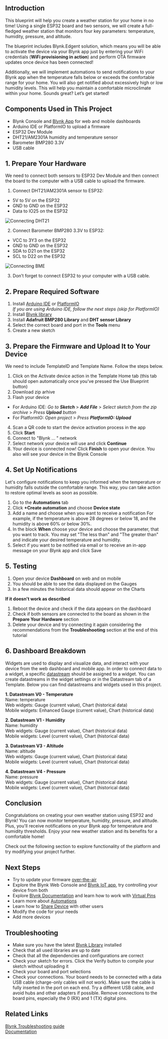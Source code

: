 ## Introduction

This blueprint will help you create a weather station for your home in no time! Using a single ESP32 board and two sensors, we will create a full-fledged weather station that monitors four key parameters: temperature, humidity, pressure, and altitude.

The blueprint includes Blynk.Edgent solution, which means you will be able to activate the device via your Blynk app just by entering your WiFi credentials (**WiFi provisioning in action**) and perform OTA firmware updates once device has been connected!

Additionally, we will implement automations to send notifications to your Blynk app when the temperature falls below or exceeds the comfortable range for your home. You will also get notified about excessively high or low humidity levels. This will help you maintain a comfortable microclimate within your home. Sounds great? Let’s get started!

## Components Used in This Project
* Blynk Console and [Blynk App](https://docs.blynk.io/en/downloads/blynk-apps-for-ios-and-android) for web and mobile dashboards
* Arduino IDE or PlatformIO to upload a firmware
* ESP32 Dev Module
* DHT21/AM2301A humidity and temperature sensor
* Barometer BMP280 3.3V
* USB cable


## 1. Prepare Your Hardware 

We need to connect both sensors to ESP32 Dev Module and then connect the board to the computer with a USB cable to upload the firmware. 

1. Connect DHT21/AM2301A sensor to ESP32:

* 5V to 5V on the ESP32
* GND to GND on the ESP32
* Data to IO25 on the ESP32

![Connecting DHT21](https://raw.githubusercontent.com/YuliiaRudevych/blueprints/main/Weather%20Station/Images/Screenshot%20at%20May%2018%2017-57-29-2.webp)

2. Connect Barometer BMP280 3.3V to ESP32:
* VCC to 3Y3 on the ESP32
* GND to GND on the ESP32
* SDA to D21 on the ESP32
* SCL to D22 on the ESP32

![Connecting BME](https://raw.githubusercontent.com/YuliiaRudevych/blueprints/main/Weather%20Station/Images/interfacing-bmp280-and-esp32-circuit-diagram.webp)

3. Don’t forget to connect ESP32 to your computer with a USB cable.

## 2. Prepare Required Software

1. Install [Arduino IDE](https://www.arduino.cc/en/software) or [PlatformIO](https://platformio.org/install)  
_If you are using Arduino IDE, follow the next steps (skip for PlatformIO)_
2. Install [Blynk library](https://docs.blynk.io/en/blynk-library-firmware-api/installation)
3. Install **Adafruit BMP280 Library** and **DHT sensor Library** 
4. Select the correct board and port in the **Tools** menu
5. Create a new sketch 

## 3. Prepare the Firmware and Upload It to Your Device

We need to include TemplateID and Template Name. Follow the steps below.

1. Click on the Activate device action in the Template Home tab (this tab should open automatically once you've pressed the Use Blueprint button)
2. Download zip arhive 
3. Flash your device
* For Arduino IDE:
 *Go to **Sketch*** > ***Add File*** >
 *Select sketch from the zip archive* >
 *Press **Upload** button*
* For PlatformIO:
*Open project* >
*Press **PlatformIO: Upload***
4. Scan a QR code to start the device activation process in the app
5. Click **Start**
6. Connect to "Blynk ... " network
7. Select network your device will use and click **Continue**
8. Your device is connected now! Click **Finish** to open your device. You also will see your device in the Blynk Console

## 4. Set Up Notifications
Let's configure notifications to keep you informed when the temperature or humidity falls outside the comfortable range. This way, you can take action to restore optimal levels as soon as possible.
1. Go to the **Automations** tab 
2. Click **+Create automation** and choose **Device state**
3. Add a name and choose when you want to receive a notification 
For example, if the temperature is above 28 degrees or below 18, and the humidity is above 60% or below 30%. 
4. In the block **When** choose your device and choose the parameter, that you want to track. You may set "The less than" and "The greater than" and indicate your desired temperature and humidity. 
5. Select if you want to be notified via email or to receive an in-app message on your Blynk app and click Save

## 5. Testing
1. Open your device **Dashboard** on web and on mobile
2. You should be able to see the data displayed on the Gauges
3. In a few minutes the historical data should appear on the Charts

**If it doesn't work as described**
1. Reboot the device and check if the data appears on the dashboard
2. Check if both sensors are connected to the board as shown in the **Prepare Your Hardware** section
3. Delete your device and try connecting it again considering the recommendations from the **Troubleshooting** section at the end of this tutorial 

## 6. Dashboard Breakdown
Widgets are used to display and visualize data, and interact with your device from the web dashboard and mobile app. In order to connect data to a widget, a specific [datastream](https://docs.blynk.io/en/getting-started/using-virtual-pins-to-control-physical-devices) should be assigned to a widget. You can create datastreams in the widget settings or in the Datastream tab of a Template. Below you can find datastreams and widgets used in this project. 

**1. Datastream V0 - Temperature**  
Name: temperature   
Web widgets: Gauge (current value), Chart (historical data)  
Mobile widgets: Enhanced Gauge (current value), Chart (historical data)

**2. Datastream V1 - Humidity**  
Name: humidity   
Web widgets: Gauge (current value), Chart (historical data)  
Mobile widgets: Level (current value), Chart (historical data)  

**3. Datastream V3 - Altitude**  
Name: altitude   
Web widgets: Gauge (current value), Chart (historical data)  
Mobile widgets: Level (current value), Chart (historical data)  

**4. Datastream V4 - Pressure**  
Name: pressure   
Web widgets: Gauge (current value), Chart (historical data)  
Mobile widgets: Level (current value), Chart (historical data) 

## Conclusion
Congratulations on creating your own weather station using ESP32 and Blynk! You can now monitor temperature, humidity, pressure, and altitude. Plus, you'll receive notifications on your Blynk app for temperature and humidity thresholds. Enjoy your new weather station and its benefits for a comfortable home!

Check out the following section to explore functionality of the platform and try modifying your project further.

## Next Steps

* Try to update your firmware [over-the-air](https://docs.blynk.io/en/blynk.edgent/updating-devices-firmwares-ota)
* Explore the Blynk Web Console and [Blynk IoT app](https://docs.blynk.io/en/downloads/blynk-apps-for-ios-and-android), try controlling your device from both
* Explore [Blynk Documentation](https://docs.blynk.io/en/) and learn how to work with [Virtual Pins](https://docs.blynk.io/en/getting-started/using-virtual-pins-to-control-physical-devices)
* Learn more about [Automations](https://docs.blynk.io/en/concepts/automations)
* Learn how to [Share Device](https://docs.blynk.io/en/concepts/users) with other users
* Modify the code for your needs
* Add more devices


## Troubleshooting

* Make sure you have the latest [Blynk Library](https://docs.blynk.io/en/blynk-library-firmware-api/installation) installed
* Check that all used libraries are up to date
* Check that all the dependencies and configurations are correct
* Check your sketch for errors. Click the Verify button to compile your sketch without uploading it
* Check your board and port selections
* Check your connections. Your board needs to be connected with a data USB cable (charge-only cables will not work). Make sure the cable is fully inserted in the port on each end. Try a different USB cable, and avoid hubs and other adapters if possible. Remove connections to the board pins, especially the 0 (RX) and 1 (TX) digital pins.

## Related Links
[Blynk Troubleshooting guide](https://docs.blynk.io/en/troubleshooting/general-issues)  
[Documentation](https://docs.blynk.io/en/)
